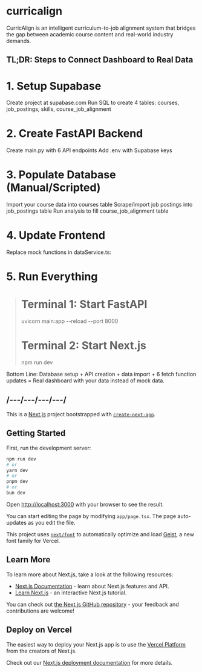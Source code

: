 # curricalign
CurricAlign is an intelligent curriculum-to-job alignment system that bridges the gap between academic course content and real-world industry demands. 

## TL;DR: Steps to Connect Dashboard to Real Data

# 1. Setup Supabase
Create project at supabase.com
Run SQL to create 4 tables: courses, job_postings, skills, course_job_alignment

# 2. Create FastAPI Backend
Create main.py with 6 API endpoints
Add .env with Supabase keys

# 3. Populate Database (Manual/Scripted)
Import your course data into courses table
Scrape/import job postings into job_postings table
Run analysis to fill course_job_alignment table

# 4. Update Frontend
Replace mock functions in dataService.ts:

# 5. Run Everything

> # Terminal 1: Start FastAPI
> uvicorn main:app --reload --port 8000
> 
> # Terminal 2: Start Next.js  
> npm run dev

Bottom Line: Database setup + API creation + data import + 6 fetch function updates = Real dashboard with your data instead of mock data.

## /---/---/---/---/

This is a [Next.js](https://nextjs.org) project bootstrapped with [`create-next-app`](https://nextjs.org/docs/app/api-reference/cli/create-next-app).

## Getting Started

First, run the development server:

```bash
npm run dev
# or
yarn dev
# or
pnpm dev
# or
bun dev
```

Open [http://localhost:3000](http://localhost:3000) with your browser to see the result.

You can start editing the page by modifying `app/page.tsx`. The page auto-updates as you edit the file.

This project uses [`next/font`](https://nextjs.org/docs/app/building-your-application/optimizing/fonts) to automatically optimize and load [Geist](https://vercel.com/font), a new font family for Vercel.

## Learn More

To learn more about Next.js, take a look at the following resources:

- [Next.js Documentation](https://nextjs.org/docs) - learn about Next.js features and API.
- [Learn Next.js](https://nextjs.org/learn) - an interactive Next.js tutorial.

You can check out [the Next.js GitHub repository](https://github.com/vercel/next.js) - your feedback and contributions are welcome!

## Deploy on Vercel

The easiest way to deploy your Next.js app is to use the [Vercel Platform](https://vercel.com/new?utm_medium=default-template&filter=next.js&utm_source=create-next-app&utm_campaign=create-next-app-readme) from the creators of Next.js.

Check out our [Next.js deployment documentation](https://nextjs.org/docs/app/building-your-application/deploying) for more details.
